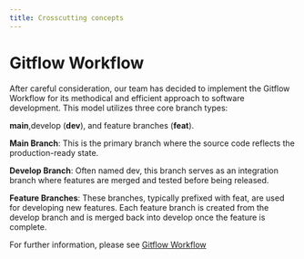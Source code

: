 ```yaml
---
title: Crosscutting concepts
---
```

# Gitflow Workflow

After careful consideration, our team has decided to implement the Gitflow Workflow for its methodical and efficient approach to software development. This model utilizes three core branch types: 

**main**,develop (**dev**), and feature branches (**feat**).

**Main Branch**: This is the primary branch where the source code reflects the production-ready state.

**Develop Branch**: Often named dev, this branch serves as an integration branch where features are merged and tested before being released.

**Feature Branches**: These branches, typically prefixed with feat, are used for developing new features. Each feature branch is created from the develop branch and is merged back into develop once the feature is complete.

For further information, please see [Gitflow Workflow](https://www.atlassian.com/git/tutorials/comparing-workflows/gitflow-workflow)

